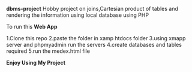 **dbms-project**
Hobby project on joins,Cartesian product of tables and rendering the information using local database using PHP

To run this **Web App**

1.Clone this repo 
2.paste the folder in xamp htdocs folder 
3.using xmapp server and phpmyadmin run the servers
4.create databases and tables required
5.run the medex.html file

**Enjoy Using My Project**
